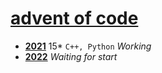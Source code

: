# [advent of code](https://adventofcode.com)
* [**2021**](https://adventofcode.com/2021) 15\* `C++, Python` *Working*
* [**2022**](https://adventofcode.com/2022) *Waiting for start*
